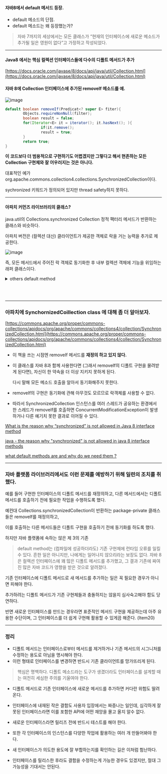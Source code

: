 #### 자바8에서 default 메서드 등장. 

- default 메소드의 단점.
- default 메소드는 왜 등장했는가?


> 자바 7까지의 세상에서는 모든 클래스가 “현재의 인터페이스에 새로운 메소드가 추가될 일은 영원이 없다”고 가정하고 작성되었다. 

---

####  **Java8 에서는 핵심 컬렉션 인터페이스들에 다수의 디폴트 메서드가 추가**
> 

[https://docs.oracle.com/javase/8/docs/api/java/util/Collection.html](https://docs.oracle.com/javase/8/docs/api/java/util/Collection.html)

#### 자바 8에 Collection 인터페이스에 추가된 removeIf 메소드를 예.

![image](https://user-images.githubusercontent.com/46278436/199999341-8b4f766c-a632-431b-9fba-a7e5e92bf8b0.png)


```java
default boolean removeIf(Predicat<? super E> fiter){
		Objects.requireNonNull(filter);
		boolean result = false;
		for(Iterator<E> it = iterator(); it.hasNext(); ){
				if(it.remove();
				result = true;
		}
		return true; 
}
```

**이 코드보다 더 범용적으로 구현하기도 어렵겠지만 그렇다고 해서 현존하는 모든 Collection 구현체와 잘 어우러지는 것은 아니다.** 

대표적인 예가 org.apache.commons.collection4.collections.SynchronizedCollection이다.  

 sychronized 키워드가 정의되어 있지만 thread safety하지 못하다.

---

#### 아파치 커먼즈 라이브러리의 클래스? 

java.util의 Collections.synchronized Collection 정적 팩터리 메서드가 반환하는 클래스와 비슷하다. 

아파치 버전은 (컬렉션 대신) 클라이언트가 제공한 객체로 락을 거는 능력을 추가로 제공한다.

![image](https://user-images.githubusercontent.com/46278436/200002305-3cda3365-d699-402f-b5a6-658c64f23cd8.png)


 즉, 모든 메서드에서 주어진 락 객체로 동기화한 후 내부 컬렉션 객체에 기능을 위임하는 래퍼 클래스이다. 

<details>
<summary> others default method</summary>
<div markdown="1">

- 자바 8에서 default 메서드 기능을 이용해서 인터페이스에 메서드를 추가한 대표적인 예는 List 인터페이스의 sort 와 collection 인터페이스의 stream 메서드다.
    
    
- 책에는 removeIf만 예로 들었지만 Oracle docs 를 보면 spliterator / stream/ parallelStream 또한 default로 정의되어 있음을 확인할 수 있다. 
    
    ![image](https://user-images.githubusercontent.com/46278436/199999749-9caf8e91-b0c1-4694-83dc-669f3294248a.png)


[https://www.codejava.net/java-core/collections/understanding-collections-and-thread-safety-in-java](https://www.codejava.net/java-core/collections/understanding-collections-and-thread-safety-in-java)

</div>
</details>


<br><br>

---

### 아파치에 SynchornizedCoillection class 에 대해 좀 더 알아보자. 

[https://commons.apache.org/proper/commons-collections/apidocs/org/apache/commons/collections4/collection/SynchronizedCollection.html](https://commons.apache.org/proper/commons-collections/apidocs/org/apache/commons/collections4/collection/SynchronizedCollection.html)

- 이 책을 쓰는 시점엔 removeIf 메서드를 **재정의 하고 있지 않다.**
- 이 클래스를 자바 8과 함께 사용한다면 (그래서 removeIf의 디폴트 구현을 물려받게 된다면), 자신이 한 약속을 더 이상 지키지 못하게 된다.
    
    다시 말해 모든 메소드 호출을 알아서 동기화해주지 못한다. 
    
- removeIf의 구현은 동기화에 관해 아무것도 모르므로 락객체를 사용할 수 없다.
- 따라서 SynchronizedCollection 인스턴스를 여러 스레드가 공유하는 환경에서 한 스레드가 removeIf를 호출하면 ConcurrentModificationException이 발생하거나 다른 예기치 못한 결과로 이어질 수 있다.

[What is the reason why “synchronized” is not allowed in Java 8 interface method](https://stackoverflow.com/questions/23453568/what-is-the-reason-why-synchronized-is-not-allowed-in-java-8-interface-methods)

[java - the reason why "synchronized" is not allowed in java 8 interface methods](https://itecnote.com/tecnote/java-the-reason-why-synchronized-is-not-allowed-in-java-8-interface-methods/)

[what default methods are and why do we need them ?](https://www.logicbig.com/tutorials/core-java-tutorial/java-8-enhancements/default-methods-in-interfaces.html)

---

### 자바 플랫폼 라이브러리에서도 이런 문제를 예방하기 위해 일련의 조치를 취했다.

예를 들어 구현한 인터페이스의 디폴트 메서드를 재정의하고, 다른 메서드에서는 디폴트 메서드를 호출하기 전에 필요한 작업을 수행하도록 했다. 

예컨대 Collections.synchronizedCollection이 반환하는 package-private  클래스들은 removeIf를 재정의하고, 

이를 호출하는 다른 메서드들은 디폴트 구현을 호출하기 전에 동기화를 하도록 했다. 

하지만 자바 플랫폼에 속하는 않은 제 3의 기존 

> default method는 (컴파일에 성공하더라도) 기존 구현체에 런타임 오류를 일킬 수 있다. 
흔한 일은 아니지만, 나에게는 일어나지 않으리라는 보장도 없다. 
자바 8은 컬렉션 인터페이스에 꽤 많은 디폴트 메서드를 추가했고, 그 결과 기존에 짜여진 많은 자바 코드가 영향을 받은 것으로 알려졌다.
> 

기존 인터페이스에 디폴트 메서드로 새 메서드를 추가하는 일은 꼭 필요한 경우가 아니면 피해야 한다. 

추가하려는 디폴트 메서드가 기존 구현체들과 충돌하지는 않을지 심사숙고해야 함도 당연하다. 

반면 새로운 인터페이스를 만드는 경우라면 표준적인 메서드 구현을 제공하는데 아주 유용한 수단이며, 그 인터페이스를 더 쉽게 구현해 활용할 수 있게끔 해준다.  (Item20)


---

### 정리

- 디폴트 메서드는 인터페이스로부터 메서드를 제거하거나 기존 메서드의 시그니처를 수정하는 용도로 아님을 명시해야 한다.
- 이런 형태로 인터페이스를 변경하면 반드시 기존 클라이언트를 망가뜨리게 된다.

> 핵심은 명백하다. 디폴트 메소드라는 도구가 생겼더라도 인터페이스를 설계할 때는 여전히 세심한 주의를 기울여야 한다.
> 
- 디폴트 메서드로 기존 인터페이스에 새로운 메서드를 추가하면 커다란 위험도 딸려 온다.
- 인터페이스에 내재된 작은 결함도 사용자 입장에서는 짜증나는 일인데, 심각하게 잘못된 인터페이스라면 이를 포함한 API에 어떤 재앙을 몰고 올지 알수 없다.

- 새로운 인터페이스라면 릴리즈 전에 반드시 테스트를 해야 한다. 

- 또한 각 인터페이스의 인스턴스를 다양한 작업에 활용하는  여러 개 만들어봐야 한다. 

- 새 인터페이스가 의도한 용도에 잘 부합하는지를 확인하는 길은 이처럼 험난하다. 

- 인터페이스를 릴리스한 후라도 결함을 수정하는게 가능한 경우도 있겠지만, 절대 그 가능성을 기대서는 안된다.
